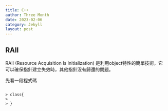 ```yaml
---
title: C++
author: Three Month
date: 2023-02-06
category: Jekyll
layout: post
---
```


## RAII

RAII (Resource Acquisition Is Initialization) 是利用object特性的簡單技術，它可以確保指針建立失效時，其他指針沒有歸還的問題。  

先看一段程式碼
```

> class{
>
> }
```